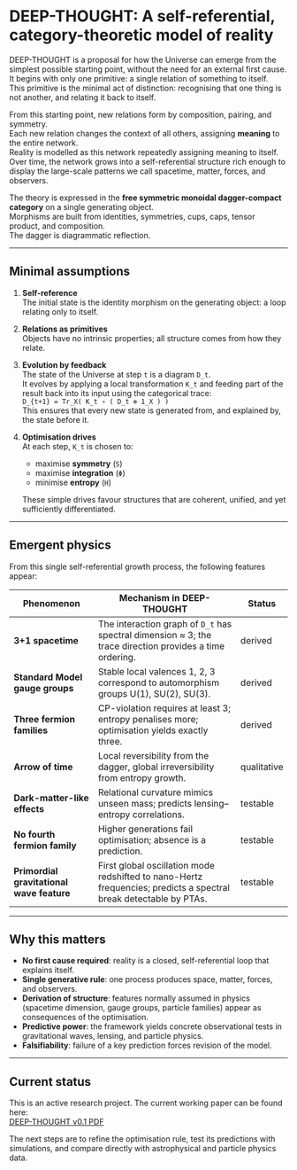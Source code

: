 # DEEP-THOUGHT: A self-referential, category-theoretic model of reality

DEEP-THOUGHT is a proposal for how the Universe can emerge from the simplest possible starting point, without the need for an external first cause.  
It begins with only one primitive: a single relation of something to itself.  
This primitive is the minimal act of distinction: recognising that one thing is not another, and relating it back to itself.

From this starting point, new relations form by composition, pairing, and symmetry.  
Each new relation changes the context of all others, assigning **meaning** to the entire network.  
Reality is modelled as this network repeatedly assigning meaning to itself.  
Over time, the network grows into a self-referential structure rich enough to display the large-scale patterns we call spacetime, matter, forces, and observers.

The theory is expressed in the **free symmetric monoidal dagger-compact category** on a single generating object.  
Morphisms are built from identities, symmetries, cups, caps, tensor product, and composition.  
The dagger is diagrammatic reflection.

---

## Minimal assumptions

1. **Self-reference**  
   The initial state is the identity morphism on the generating object: a loop relating only to itself.

2. **Relations as primitives**  
   Objects have no intrinsic properties; all structure comes from how they relate.

3. **Evolution by feedback**  
   The state of the Universe at step `t` is a diagram `D_t`.  
   It evolves by applying a local transformation `K_t` and feeding part of the result back into its input using the categorical trace:  
   `D_{t+1} = Tr_X( K_t ∘ ( D_t ⊗ 1_X ) )`  
   This ensures that every new state is generated from, and explained by, the state before it.

4. **Optimisation drives**  
   At each step, `K_t` is chosen to:
   - maximise **symmetry** (`S`)
   - maximise **integration** (`Φ`)
   - minimise **entropy** (`H`)

   These simple drives favour structures that are coherent, unified, and yet sufficiently differentiated.

---

## Emergent physics

From this single self-referential growth process, the following features appear:

| Phenomenon | Mechanism in DEEP-THOUGHT | Status |
|------------|---------------------------|--------|
| **3+1 spacetime** | The interaction graph of `D_t` has spectral dimension ≈ 3; the trace direction provides a time ordering. | derived |
| **Standard Model gauge groups** | Stable local valences 1, 2, 3 correspond to automorphism groups U(1), SU(2), SU(3). | derived |
| **Three fermion families** | CP-violation requires at least 3; entropy penalises more; optimisation yields exactly three. | derived |
| **Arrow of time** | Local reversibility from the dagger, global irreversibility from entropy growth. | qualitative |
| **Dark-matter-like effects** | Relational curvature mimics unseen mass; predicts lensing–entropy correlations. | testable |
| **No fourth fermion family** | Higher generations fail optimisation; absence is a prediction. | testable |
| **Primordial gravitational wave feature** | First global oscillation mode redshifted to nano-Hertz frequencies; predicts a spectral break detectable by PTAs. | testable |

---

## Why this matters

- **No first cause required**: reality is a closed, self-referential loop that explains itself.
- **Single generative rule**: one process produces space, matter, forces, and observers.
- **Derivation of structure**: features normally assumed in physics (spacetime dimension, gauge groups, particle families) appear as consequences of the optimisation.
- **Predictive power**: the framework yields concrete observational tests in gravitational waves, lensing, and particle physics.
- **Falsifiability**: failure of a key prediction forces revision of the model.

---

## Current status

This is an active research project. The current working paper can be found here:  
[DEEP-THOUGHT v0.1 PDF](https://github.com/muellerberndt/deep-thought/blob/main/paper/DEEP_THOUGHT_v0.1.pdf)

The next steps are to refine the optimisation rule, test its predictions with simulations, and compare directly with astrophysical and particle physics data.
